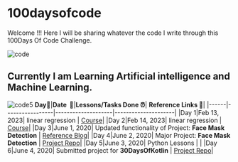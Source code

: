 # 100daysofcode
Welcome !!!   Here I will be sharing whatever the code I write through this 100Days Of Code Challenge.



![code](https://user-images.githubusercontent.com/99719265/218924824-3ec4d81b-d503-418d-8306-209b23b058e4.jpeg)






##  Currently I am Learning Artificial intelligence and Machine Learning.






![code5](https://user-images.githubusercontent.com/99719265/218951550-355c08e6-0270-4cb1-a2f0-d99630e311c0.jpg)
**Day:pushpin:**|**Date &nbsp;:calendar:**|**Lessons/Tasks Done :alarm_clock:**| **Reference Links :link:**|
|------|-----------------|--------------------|---------------------|
|Day 1|Feb 13, 2023| linear regression | [Course](https://in.coursera.org/learn/machine-learning/home/week/1)|
|Day 2|Feb 14, 2023| linear regression | [Course](https://in.coursera.org/learn/machine-learning/home/week/1)|
|Day 3|June 1, 2020| Updated functionality of Project: **Face Mask Detection** | [Reference Blog](https://www.pyimagesearch.com/2020/05/04/covid-19-face-mask-detector-with-opencv-keras-tensorflow-and-deep-learning/)|
|Day 4|June 2, 2020| Major Project: **Face Mask Detection** | [Project Repo](https://github.com/chandrikadeb7/Face-Mask-Detection)|
|Day 5|June 3, 2020| Python Lessons | |
|Day 6|June 4, 2020| Submitted project for **30DaysOfKotlin** | [Project Repo](https://github.com/chandrikadeb7/Random-ProjectIdeaGenerator)|
